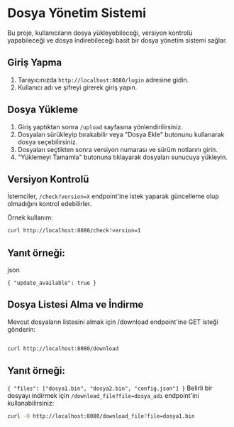 # Dosya Yönetim Sistemi

Bu proje, kullanıcıların dosya yükleyebileceği, versiyon kontrolü yapabileceği ve dosya indirebileceği basit bir dosya yönetim sistemi sağlar.

## Giriş Yapma

1. Tarayıcınızda `http://localhost:8080/login` adresine gidin.
2. Kullanıcı adı ve şifreyi girerek giriş yapın.

## Dosya Yükleme

1. Giriş yaptıktan sonra `/upload` sayfasına yönlendirilirsiniz.
2. Dosyaları sürükleyip bırakabilir veya "Dosya Ekle" butonunu kullanarak dosya seçebilirsiniz.
3. Dosyaları seçtikten sonra versiyon numarası ve sürüm notlarını girin.
4. "Yüklemeyi Tamamla" butonuna tıklayarak dosyaları sunucuya yükleyin.

## Versiyon Kontrolü

İstemciler, `/check?version=X` endpoint'ine istek yaparak güncelleme olup olmadığını kontrol edebilirler.

Örnek kullanım:

```bash
curl http://localhost:8080/check?version=1
```
## Yanıt örneği:

json

`{
  "update_available": true
}`
## Dosya Listesi Alma ve İndirme
Mevcut dosyaların listesini almak için /download endpoint'ine GET isteği gönderin:

```bash

curl http://localhost:8080/download
```
## Yanıt örneği:


`{
  "files": ["dosya1.bin", "dosya2.bin", "config.json"]
}`
Belirli bir dosyayı indirmek için  `/download_file?file=dosya_adı` endpoint'ini kullanabilirsiniz:

```bash
curl -O http://localhost:8080/download_file?file=dosya1.bin
```

